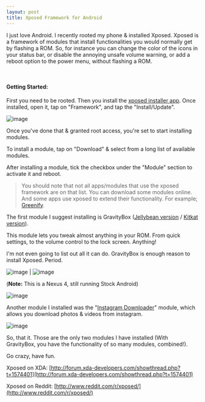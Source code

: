 ```yaml
---
layout: post	
title: Xposed Framework for Android
---
```


I just love Android. I recently rooted my phone &amp; installed Xposed. Xposed is a framework of modules that install functionalities you would normally get by flashing a ROM. So, for instance you can change the color of the icons in your status bar, or disable the annoying unsafe volume warning, or add a reboot option to the power menu, without flashing a ROM.

<br>

#### Getting Started:

First you need to be rooted. Then you install the [xposed installer app](http://repo.xposed.info/module/de.robv.android.xposed.installer). Once installed, open it, tap on&nbsp;"Framework", and tap the "Install/Update".

![image](https://68.media.tumblr.com/5cbdde8329a473c31c44e50cea38fe00/tumblr_inline_mynzsbWUNg1qzu4ed.png)

Once you've done that &amp; granted root access, you're set to start installing modules.

To install a module, tap on "Download" &amp; select from a long list of available modules.

After installing a module, tick the checkbox under the "Module" section to activate it and reboot.

> You should note that not all apps/modules that use the xposed framework are on that list. You can download some modules online. And some apps use xposed to extend their functionality. For example; [Greenify](https://play.google.com/store/apps/details?id=com.oasisfeng.greenify.pro).

The first module I suggest installing is GravityBox ([Jellybean version](http://repo.xposed.info/module/com.ceco.gm2.gravitybox) /&nbsp;[Kitkat version](http://repo.xposed.info/module/com.ceco.kitkat.gravitybox)).

This module lets you tweak almost anything in your ROM. From quick settings, to the volume control to the lock screen. Anything!

I'm not even going to list out all it can do. GravityBox is enough reason to install Xposed. Period.

![image](https://68.media.tumblr.com/8da4c89ac9d25fb7c295ad0a406a0e96/tumblr_inline_myo0ej2ju41qzu4ed.png) | ![image](https://68.media.tumblr.com/6bce593c6cde821a5b00159d0c2bd2de/tumblr_inline_myo0f1fwsE1qzu4ed.png)

(**Note:** This is a Nexus 4, still running Stock Android)

![image](https://68.media.tumblr.com/372602031177186765e78ef1005cd5cb/tumblr_inline_myo0hmzZFx1qzu4ed.png)

Another module I installed was the "[Instagram Downloader](http://repo.xposed.info/module/com.mohammadag.xposedinstagramdownloader)" module, which allows you download photos &amp; videos from instagram.

![image](https://68.media.tumblr.com/98a61d41b866c0665c1f8229f05b9148/tumblr_inline_myo0wo0SbU1qzu4ed.png)

So, that it. Those are the only two modules I have installed (With GravityBox, you have the functionality of so many modules, combined!).

Go crazy, have fun.

Xposed on XDA: [http://forum.xda-developers.com/showthread.php?t=1574401](http://forum.xda-developers.com/showthread.php?t=1574401)

Xposed on Reddit:&nbsp;[http://www.reddit.com/r/xposed/](http://www.reddit.com/r/xposed/)